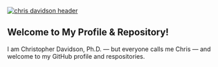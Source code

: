 [![chris davidson header](https://raw.githubusercontent.com/WaylonWalker/WaylonWalker/main/icon/gh-bannner-light-holiday.png)](https://waylonwalker.com)

## Welcome to My Profile & Repository!
I am Christopher Davidson, Ph.D. — but everyone calls me Chris — and welcome to my GitHub profile and respositories.


<!--
**drcdavidson/drcdavidson** is a ✨ _special_ ✨ repository because its `README.md` (this file) appears on your GitHub profile.

Here are some ideas to get you started:

- 🔭 I’m currently working on ...
- 🌱 I’m currently learning ...
- 👯 I’m looking to collaborate on ...
- 🤔 I’m looking for help with ...
- 💬 Ask me about ...
- 📫 How to reach me: ...
- 😄 Pronouns: ...
- ⚡ Fun fact: ...
-->
